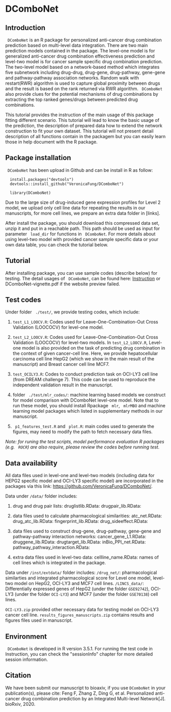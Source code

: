 # DComboNet

## Introduction

` DComboNet` is an R package for personalized anti-cancer drug combination prediction based on multi-level data integration. There are two main prediction models contained in the package. The level-one model is for generalized anti-cancer drug combination effectiveness prediction and level-two model is for cancer sample specific drug combination prediction. The two-level model based on a network-based method which integrates five subnetwork including drug-drug, drug-gene, drug-pathway, gene-gene and pathway-pathway association networks. Random walk with restart(RWR) algorithm is used to capture global proximity between drugs and the result is based on the rank returned via RWR algorithm. ` DComboNet` also provide clues for the potential mechanisms of drug combinations by extracting the top ranked genes/drugs between predicted drug combinations.

This tutorial provides the instruction of the main usage of this package fitting different scenario. This tutorial will lead to know the basic usage of the prediction, the description of prepared data how to extend the network construction to fit your own dataset. This tutorial will not present detail description of all functions contain in the packagem but you can easily learn those in help document with the R package. 

## Package installation

` DComboNet` has been upload in Github and can be install in R as follow:

```{r, eval=FALSE}
  install.packages("devtools")
  devtools::install_github("VeronicaFung/DComboNet")

  library(DComboNet)
```

Due to the large size of drug-induced gene expression profiles for Level 2 model, we upload only cell line data for repeating the results in our manuscripts, for more cell lines, we prepare an extra data folder in [links]<links>. 

After install the package, you should download this compressed data set, unzip it and put in a reachable path. This path should be used as input for parameter ` load_dir` for functions in ` DComboNet`. For more details about using level-two model with provided cancer sample specific data or your own data table, you can check the tutorial below.

## Tutorial  

After installing package, you can use sample codes (describe below) for  testing.
The detail usages of ` DComboNet`, can be found here: [Instruction](https://veronicafung.github.io/DComboNet/DComboNet-vignette.html) or DComboNet-vignette.pdf if the website preview failed.

## Test codes

Under  folder ` ./test/`, we provide testing codes, which include:
  1. `test_L1_LOOCV.R`: Codes used for Leave-One-Combination-Out Cross Validation (LOOCOCV) for level-one model. 

  2. `test_L2_LOOCV.R`: Codes used for Leave-One-Combination-Out Cross Validation (LOOCOCV) for level-two models. In `test_L2_LOOCV.R`, Level-one model is also provided on the task of predicting drug combination in the context of given cancer-cell line. Here, we provide hepatocellular carcinoma cell line HepG2 (which we show in the main result of the manuscript) and Breast cancer cell line MCF7.
    
  3. `test_OCILY3.R`: Codes to conduct prediction task on OCI-LY3 cell line (from DREAM challenge 7). This code can be used to reproduce the independent validation result in the manuscript.
   
  4. folder ` ./test/mlr_codes/`: machine learning based models we construct for model comparison with DComboNet level-one model. Note that to run these model, you should install Rpackage ` mlr`, ` mlrMBO` and machine learning model packages which listed in supplementary methods in our manuscript.
    
  5. ` p1_features_test.R` and ` plot.R`: main codes used to generate the figures, may need to modify the path to fetch necessary data files.

*Note: for runing the test scripts, model performance evaluation R packages (e.g. ` ROCR`) are also require, please review the codes before running test.*

## Data availability
All data files used in level-one and level-two models (including data for HEPG2 specific model and OCI-LY3 specific model) are incorporated in the packages via this link: https://github.com/VeronicaFung/DComboNet/. 

Data under `/data/` folder includes:
  1. drug and drug pair lists:
      druglistlib.RData: 
      drugpair_lib.RData: 

  2. data files used to calculate pharmacological similarities:
      atc_net.RData: 
      drug_atc_lib.RData: 
      fingerprint_lib.RData: 
      drug_sideeffect.RData: 

  3. data files used to construct drug-gene, drug-pathway, gene-gene and pathway-pathway interaction networks:
      cancer_gene_L1.RData: 
      druggene_lib.RData: 
      drugtarget_lib.RData: 
      inBio_PPI_net.RData: 
      pathway_pathway_interaction.RData: 
  4. extra data files used in level-two data:
      cellline_name.RData: names of cell lines which is integrated in the package.

Data under `/inst/extdata/` folder includes:
   `/drug_net/`: pharmacological similarties and integrated pharmacological score for Level one model, level-two model on HepG2, OCI-LY3 and MCF7 cell lines.
   `/LINCS_data/`: Differentially expressed genes of HepG2 (under the folder `GSE92742`), OCI-LY3 (under the folder `OCI-LY3`) and MCF7  (under the folder `GSE70138`) cell lines.

`OCI-LY3.zip` provided other necessary data for testing model on OCI-LY3 cancer cell line.
`results_figures_manuscripts.zip` contains results and figures files used in manuscript.

## Environment

` DComboNet` is developed in R version 3.5.1. For running the test code in Instruction, you can check the "sessionInfo" chapter for more detailed session information.

## Citation

We have been submit our manuscript to bioaxiv, if you use `DComboNet` in your publication(s), please cite:
Feng F, Zhang Z, Ding G, et al. Personalized anti-cancer drug combination prediction by an Integrated Multi-level Network[J]. bioRxiv, 2020.


